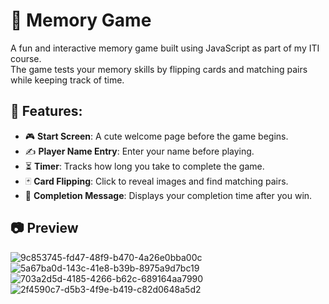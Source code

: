 # 🧠 Memory Game  

A fun and interactive memory game built using JavaScript as part of my ITI course.  
The game tests your memory skills by flipping cards and matching pairs while keeping track of time.  

## 🚀 Features:  
- 🎮 **Start Screen**: A cute welcome page before the game begins.  
- ✍️ **Player Name Entry**: Enter your name before playing.  
- ⏳ **Timer**: Tracks how long you take to complete the game.  
- 🃏 **Card Flipping**: Click to reveal images and find matching pairs.  
- 🎉 **Completion Message**: Displays your completion time after you win.  

## 📷 Preview  
 


![9c853745-fd47-48f9-b470-4a26e0bba00c](https://github.com/user-attachments/assets/da02a1d5-f3d9-49f6-9ff2-63351b55529e)
![5a67ba0d-143c-41e8-b39b-8975a9d7bc19](https://github.com/user-attachments/assets/122330f8-5d1b-4586-8bbf-70c7f3505798)
![703a2d5d-4185-4266-b62c-689164aa7990](https://github.com/user-attachments/assets/9930c893-b649-479e-a4ae-6ae13249af9c)
![2f4590c7-d5b3-4f9e-b419-c82d0648a5d2](https://github.com/user-attachments/assets/ea2a1465-da53-4478-97fc-ca43ced1af63)






